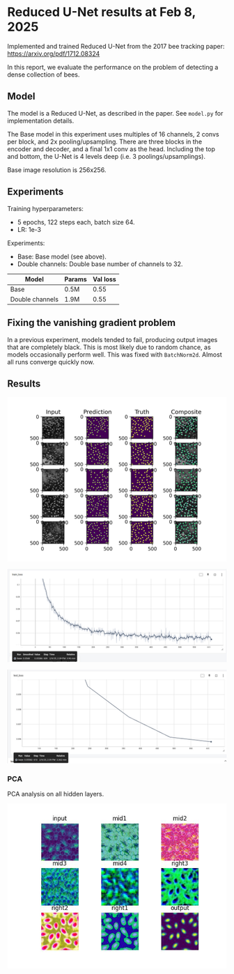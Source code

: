 # Reduced U-Net results at Feb 8, 2025

Implemented and trained Reduced U-Net from the 2017 bee tracking paper:
https://arxiv.org/pdf/1712.08324

In this report, we evaluate the performance on the problem of detecting a dense collection of bees.

## Model

The model is a Reduced U-Net, as described in the paper. See `model.py` for implementation details.

The Base model in this experiment uses multiples of 16 channels, 2 convs per block, and 2x pooling/upsampling.
There are three blocks in the encoder and decoder, and a final 1x1 conv as the head.
Including the top and bottom, the U-Net is 4 levels deep (i.e. 3 poolings/upsamplings).

Base image resolution is 256x256.

## Experiments

Training hyperparameters:

- 5 epochs, 122 steps each, batch size 64.
- LR: 1e-3

Experiments:

- Base: Base model (see above).
- Double channels: Double base number of channels to 32.

| Model | Params | Val loss |
| --- | --- | --- |
| Base | 0.5M | 0.55 |
| Double channels | 1.9M | 0.55 |

## Fixing the vanishing gradient problem

In a previous experiment, models tended to fail, producing output images that are completely black.
This is most likely due to random chance, as models occasionally perform well.
This was fixed with `BatchNorm2d`. Almost all runs converge quickly now.

## Results

![](./detection.jpg)

![](./train_loss.jpg)

![](./test_loss.jpg)

### PCA

PCA analysis on all hidden layers.

![](./hidden_layers.jpg)
